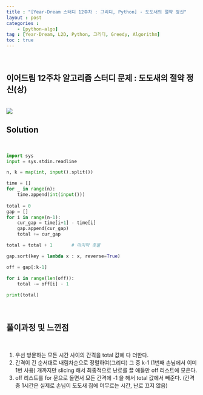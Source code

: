 ```yaml
---
title : "[Year-Dream 스터디 12주차 : 그리디, Python] - 도도새의 절약 정신"
layout : post
categories : 
    - [python-algo]
tag : [Year-Dream, L2D, Python, 그리디, Greedy, Algorithm]
toc : true
---
```


<br/>

## 이어드림 12주차 알고리즘 스터디 문제 : 도도새의 절약 정신(상)

<br/>

<img src="https://user-images.githubusercontent.com/92680829/139600828-5f9de4c2-b379-411b-90d7-194b97e8ea9b.png" />

<br/>


## **Solution**

<br/>

```python
import sys
input = sys.stdin.readline

n, k = map(int, input().split())

time = []
for _ in range(n):
    time.append(int(input()))
    
total = 0
gap = []
for i in range(n-1):
    cur_gap = time[i+1] - time[i]
    gap.append(cur_gap)        
    total += cur_gap

total = total + 1       # 마지막 촛불

gap.sort(key = lambda x : x, reverse=True)

off = gap[:k-1]

for i in range(len(off)):
    total -= off[i] - 1
    
print(total)
```

<br/>

## **풀이과정 및 느낀점**

<br/>

1. 우선 방문하는 모든 시간 사이의 간격을 total 값에 다 더한다.
2. 간격이 긴 순서대로 내림차순으로 정렬하여(그리디) 그 중 k-1 (1번째 손님에서 이미 1번 사용) 개까지만 slicing 해서 최종적으로 난로를 끌 애들만 off 리스트에 모은다.
3. off 리스트를 for 문으로 돌면서 모든 간격에 -1 을 해서 total 값에서 빼준다. (간격 중 1시간은 실제로 손님이 도도새 집에 머무르는 시간, 난로 끄지 않음)

